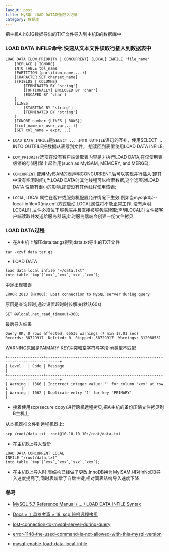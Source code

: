 ```yaml
---
layout: post
title: MySQL LOAD DATA数据导入记录
category: 数据库
---
```


把主机A上8.1G数据导出的TXT文件导入到主机B的数据库中

### LOAD DATA INFILE命令:快速从文本文件读取行插入到数据表中

```
LOAD DATA [LOW_PRIORITY | CONCURRENT] [LOCAL] INFILE 'file_name'
    [REPLACE | IGNORE]
    INTO TABLE tbl_name
    [PARTITION (partition_name,...)]
    [CHARACTER SET charset_name]
    [{FIELDS | COLUMNS}
        [TERMINATED BY 'string']
        [[OPTIONALLY] ENCLOSED BY 'char']
        [ESCAPED BY 'char']
    ]
    [LINES
        [STARTING BY 'string']
        [TERMINATED BY 'string']
    ]
    [IGNORE number {LINES | ROWS}]
    [(col_name_or_user_var,...)]
    [SET col_name = expr,...]
```

 - `LOAD DATA INFILE`是`SELECT ... INTO OUTFILE`语句的互补，使用SELECT ... INTO OUTFILE把数据从表写到文件，
 想读回到表里使用LOAD DATA INFILE;

 - `LOW_PRIORITY`选项在没有客户端读取表内容是才执行LOAD DATA,在仅使用表级锁的存储引擎上起作用(such as MyISAM, MEMORY, and MERGE);

 - `CONCURRENT`,使用MyISAM的表声明CONCURRENT后可以实现并行插入(即其中没有空闲时间),当LOAD DATA时其他线程可以检索数据,这个选项对LOAD DATA
 性能有很小的影响,即使没有其他线程使用该表;

 - `LOCAL`,LOCAL属性在客户或服务机配置允许情况下生效.例如当mysqld以--local-infile=0(my.cnf)方式启动,LOCAL属性将不能正常工作.
 没有声明LOCAL时,文件必须位于服务端并且直接被服务端读取;声明LOCAL时文件被客户端读取并发送给服务器端,此时服务器端会创建一份文件拷贝.


### LOAD DATA过程

 - 在A主机上解压data.tar.gz得到data.txt导出的TXT文件

```
tar -xzvf data.tar.gz
```

 - LOAD DATA

```
load data local infile "~/data.txt"
into table `tmp`(`xxx`,`xxx`,`xxx`,`xxx`);
```

中途出现错误

```
ERROR 2013 (HY000): Lost connection to MySQL server during query
```

原因是查询超时,通过设置超时时长解决(默认60s)

```
SET @@local.net_read_timeout=360;
```

最后导入结果

```
Query OK, 0 rows affected, 65535 warnings (7 min 17.01 sec)
Records: 38729917  Deleted: 0  Skipped: 38729917  Warnings: 312088551
```

WARNING原因是PAIMARY KEY冲突和空字符与字段int类型不匹配

```
+---------+------+----------------------------------------------------------------------------+
| Level   | Code | Message                                                                    |
+---------+------+----------------------------------------------------------------------------+
| Warning | 1366 | Incorrect integer value: '' for column 'xxx' at row 1      |
| Warning | 1062 | Duplicate entry '1' for key 'PRIMARY'                                      |
```

 - 接着使用scp(secure copy)进行跨机远程拷贝,把A主机的备份压缩文件拷贝到B主机上

从本机器推文件到远程机器上:

```
scp /root/data.txt  root@10.10.10.10:/root/data.txt 
```

 - 在主机B上导入备份

 ```
LOAD DATA CONCURRENT LOCAL 
INFILE "/root/data.txt"
into table `tmp`(`xxx`,`xxx`,`xxx`,`xxx`);
 ```

 - 在主机B上导入时,表结构已经做了更改,InnoDB换为MyISAM,相对InNoDB导入速度提高了;同时表新增了自增主键,相对同表结构导入速度下降

### 参考

- [MySQL 5.7 Reference Manual  /  ...  /  LOAD DATA INFILE Syntax](https://dev.mysql.com/doc/refman/5.7/en/load-data.html)

- [Docs » 工具参考篇 » 18. scp 跨机远程拷贝](http://linuxtools-rst.readthedocs.io/zh_CN/latest/tool/scp.html?highlight=scp#scp)

- [lost-connection-to-mysql-server-during-query](http://stackoverflow.com/questions/6516943/lost-connection-to-mysql-server-during-query)

- [error-1148-the-used-command-is-not-allowed-with-this-mysql-version](http://stackoverflow.com/questions/18437689/error-1148-the-used-command-is-not-allowed-with-this-mysql-version)

- [mysql-enable-load-data-local-infile](http://stackoverflow.com/questions/10762239/mysql-enable-load-data-local-infile)